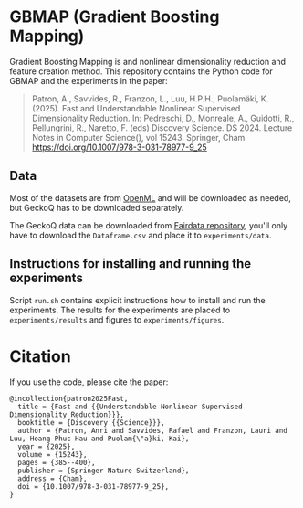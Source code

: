 # GBMAP (Gradient Boosting Mapping)
Gradient Boosting Mapping is and nonlinear dimensionality reduction and feature creation method. This repository contains the Python code for GBMAP and the experiments in the paper:

> Patron, A., Savvides, R., Franzon, L., Luu, H.P.H., Puolamäki, K. (2025). Fast and Understandable Nonlinear Supervised Dimensionality Reduction. In: Pedreschi, D., Monreale, A., Guidotti, R., Pellungrini, R., Naretto, F. (eds) Discovery Science. DS 2024. Lecture Notes in Computer Science(), vol 15243. Springer, Cham. https://doi.org/10.1007/978-3-031-78977-9_25

## Data
Most of the datasets are from [OpenML](https://www.openml.org/) and will be downloaded as needed, but GeckoQ has to be downloaded separately.

The GeckoQ data can be downloaded from [Fairdata repository](https://doi.org/10.23729/022475cc-e527-41a9-bbc0-0113923cf04c), you'll only have to download the `Dataframe.csv` and place it to `experiments/data`.


## Instructions for installing and running the experiments
Script `run.sh` contains explicit instructions how to install and run the experiments. The results for the experiments are placed to `experiments/results` and figures to `experiments/figures`.

# Citation
If you use the code, please cite the paper:
```
@incollection{patron2025Fast,
  title = {Fast and {{Understandable Nonlinear Supervised Dimensionality Reduction}}},
  booktitle = {Discovery {{Science}}},
  author = {Patron, Anri and Savvides, Rafael and Franzon, Lauri and Luu, Hoang Phuc Hau and Puolam{\"a}ki, Kai},
  year = {2025},
  volume = {15243},
  pages = {385--400},
  publisher = {Springer Nature Switzerland},
  address = {Cham},
  doi = {10.1007/978-3-031-78977-9_25},
}
```
